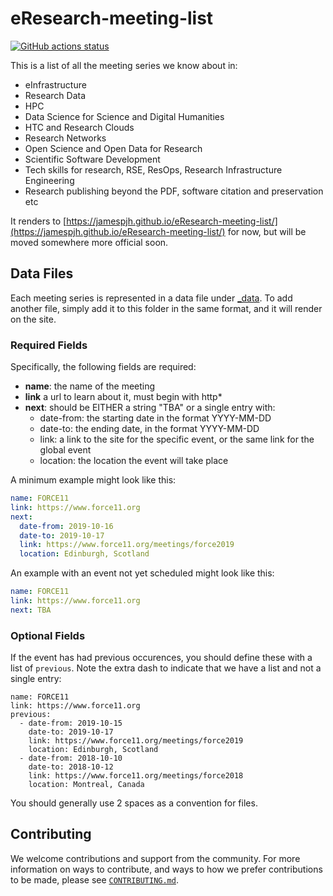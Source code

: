 # eResearch-meeting-list

[![GitHub actions status](https://github.com/jamespjh/eResearch-meeting-list/workflows/CI/badge.svg?branch=master)](https://github.com/jamespjh/eResearch-meeting-list/actions?query=branch%3Amaster+workflow%3ACI)

This is a list of all the meeting series we know about in:

* eInfrastructure
* Research Data
* HPC
* Data Science for Science and Digital Humanities
* HTC and Research Clouds
* Research Networks
* Open Science and Open Data for Research
* Scientific Software Development
* Tech skills for research, RSE, ResOps, Research Infrastructure Engineering
* Research publishing beyond the PDF, software citation and preservation etc

It renders to [https://jamespjh.github.io/eResearch-meeting-list/](https://jamespjh.github.io/eResearch-meeting-list/) for now, but will be moved somewhere more official soon.

## Data Files

Each meeting series is represented in a data file under [_data](_data). To
add another file, simply add it to this folder in the same format, and it
will render on the site. 

### Required Fields

Specifically, the following fields are required:

 - **name**: the name of the meeting
 - **link** a url to learn about it, must begin with http*
 - **next**: should be EITHER a string "TBA" or a single entry with:
    - date-from: the starting date in the format YYYY-MM-DD
    - date-to: the ending date, in the format YYYY-MM-DD
    - link: a link to the site for the specific event, or the same link for the global event
    - location: the location the event will take place

A minimum example might look like this:

```yaml
name: FORCE11
link: https://www.force11.org
next:
  date-from: 2019-10-16
  date-to: 2019-10-17
  link: https://www.force11.org/meetings/force2019
  location: Edinburgh, Scotland
```

An example with an event not yet scheduled might look like this:

```yaml
name: FORCE11
link: https://www.force11.org
next: TBA
```

### Optional Fields

If the event has had previous occurences, you should define these with a list
of `previous`. Note the extra dash to indicate that we have a list and not a single
entry:

```
name: FORCE11
link: https://www.force11.org
previous:
  - date-from: 2019-10-15
    date-to: 2019-10-17
    link: https://www.force11.org/meetings/force2019
    location: Edinburgh, Scotland
  - date-from: 2018-10-10
    date-to: 2018-10-12
    link: https://www.force11.org/meetings/force2018
    location: Montreal, Canada
```

You should generally use 2 spaces as a convention for files.

## Contributing

We welcome contributions and support from the community.
For more information on ways to contribute, and ways to how we prefer contributions
to be made, please see [`CONTRIBUTING.md`](CONTRIBUTING.md).

